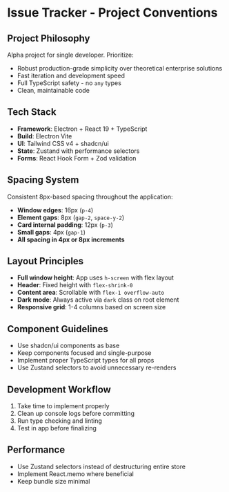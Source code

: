 # Issue Tracker - Project Conventions

## Project Philosophy
Alpha project for single developer. Prioritize:
- Robust production-grade simplicity over theoretical enterprise solutions
- Fast iteration and development speed
- Full TypeScript safety - no `any` types
- Clean, maintainable code

## Tech Stack
- **Framework**: Electron + React 19 + TypeScript
- **Build**: Electron Vite
- **UI**: Tailwind CSS v4 + shadcn/ui
- **State**: Zustand with performance selectors
- **Forms**: React Hook Form + Zod validation

## Spacing System
Consistent 8px-based spacing throughout the application:
- **Window edges**: 16px (`p-4`)
- **Element gaps**: 8px (`gap-2`, `space-y-2`)
- **Card internal padding**: 12px (`p-3`)
- **Small gaps**: 4px (`gap-1`)
- **All spacing in 4px or 8px increments**

## Layout Principles
- **Full window height**: App uses `h-screen` with flex layout
- **Header**: Fixed height with `flex-shrink-0`
- **Content area**: Scrollable with `flex-1 overflow-auto`
- **Dark mode**: Always active via `dark` class on root element
- **Responsive grid**: 1-4 columns based on screen size

## Component Guidelines
- Use shadcn/ui components as base
- Keep components focused and single-purpose
- Implement proper TypeScript types for all props
- Use Zustand selectors to avoid unnecessary re-renders

## Development Workflow
1. Take time to implement properly
2. Clean up console logs before committing
3. Run type checking and linting
4. Test in app before finalizing

## Performance
- Use Zustand selectors instead of destructuring entire store
- Implement React.memo where beneficial
- Keep bundle size minimal